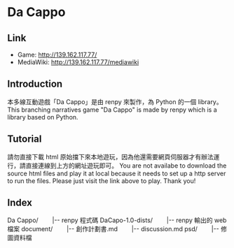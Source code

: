 # Da Cappo
## Link
+ Game: http://139.162.117.77/
+ MediaWiki: http://139.162.117.77/mediawiki

## Introduction
本多線互動遊戲「Da Cappo」是由 renpy 來製作，為 Python 的一個 library。
This branching narratives game "Da Cappo" is made by renpy which is a library based on Python. 

## Tutorial
請勿直接下載 html 原始擋下來本地遊玩，因為他還需要網頁伺服器才有辦法運行，請直接連線到上方的網址遊玩即可。
You are not availabe to download the source html files and play it at local because it needs to set up a http server to run the files. Please just visit the link above to play. Thank you!

## Index
Da Cappo/
　　|-- renpy 程式碼
DaCapo-1.0-dists/
　　|-- renpy 輸出的 web 檔案
document/
　　|-- 創作計劃書.md
　　|-- discussion.md
psd/
　　|-- 修圖資料檔
